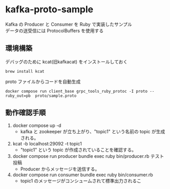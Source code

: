 # kafka-proto-sample
Kafka の Producer と Consumer を Ruby で実装したサンプル<br>
データの送受信には ProtocolBuffers を使用する

## 環境構築
デバッグのために kcat(旧kafkacat) をインストールしておく

```
brew install kcat
```

proto ファイルからコードを自動生成
```
docker compose run client_base grpc_tools_ruby_protoc -I proto --ruby_out=pb  proto/sample.proto
```

## 動作確認手順
1. docker compose up -d
   - kafka と zookeeper が立ち上がり、"topic1" という名前の topic が生成される。
2. kcat -b localhost:29092 -t topic1
   - "topic1" という topic が作成されていることを確認する。
3. docker compose run producer bundle exec ruby bin/producer.rb テスト投稿
   - Producer からメッセージを送信する。
4. docker compose run consumer bundle exec ruby bin/consumer.rb
   - topic1 のメッセージがコンシュームされて標準出力されるこ

